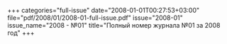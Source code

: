 +++
categories="full-issue"
date="2008-01-01T00:27:53+03:00"
file="pdf/2008/01/2008-01-full-issue.pdf"
issue="2008-01"
issue_name="2008 - №01"
title="Полный номер журнала №01 за 2008 год"
+++